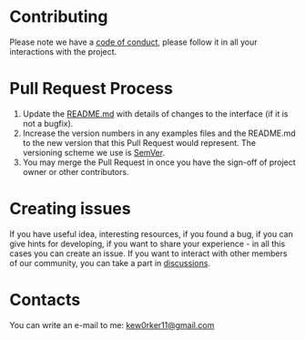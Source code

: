# Contributing

Please note we have a [code of conduct](https://github.com/Keworker/wooden-collection-pygame/blob/master/CODE_OF_CONDUCT.md), please follow it in all your interactions with the project.

# Pull Request Process 

1. Update the [README.md](https://github.com/Keworker/wooden-collection-pygame/blob/master/README.md) with details of changes to the interface (if it is not a bugfix).
2. Increase the version numbers in any examples files and the README.md to the new version that this Pull Request would represent. The versioning scheme we use is [SemVer](https://semver.org/).
3. You may merge the Pull Request in once you have the sign-off of project owner or other contributors.

# Creating issues

If you have useful idea, interesting resources, if you found a bug, if you can give hints for developing, if you want to share your experience - in all this cases you can create an issue. 
If you want to interact with other members of our community, you can take a part in [discussions](https://github.com/Keworker/wooden-collection-pygame/discussions).

# Contacts

You can write an e-mail to me: [kew0rker11@gmail.com](mailto:kew0rker11@gmail.com)
